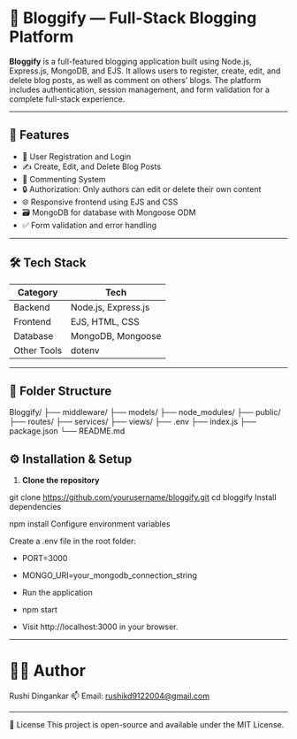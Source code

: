 # 📝 Bloggify — Full-Stack Blogging Platform

**Bloggify** is a full-featured blogging application built using Node.js, Express.js, MongoDB, and EJS. It allows users to register, create, edit, and delete blog posts, as well as comment on others’ blogs. The platform includes authentication, session management, and form validation for a complete full-stack experience.

---

## 🚀 Features

- 👤 User Registration and Login
- ✍️ Create, Edit, and Delete Blog Posts
- 💬 Commenting System
- 🔒 Authorization: Only authors can edit or delete their own content
- 🌐 Responsive frontend using EJS and CSS
- 🗃️ MongoDB for database with Mongoose ODM
- ✅ Form validation and error handling

---

## 🛠️ Tech Stack

| Category       | Tech                                      |
|----------------|-------------------------------------------|
| Backend        | Node.js, Express.js                       |
| Frontend       | EJS, HTML, CSS                            |
| Database       | MongoDB, Mongoose                         |
| Other Tools    | dotenv        |

---

## 📁 Folder Structure

Bloggify/
├── middleware/
├── models/
├── node_modules/
├── public/
├── routes/
├── services/
├── views/
├── .env
├── index.js
├── package.json
└── README.md


## ⚙️ Installation & Setup

1. **Clone the repository**


git clone https://github.com/yourusername/bloggify.git
cd bloggify
Install dependencies

npm install
Configure environment variables

Create a .env file in the root folder:

- PORT=3000
- MONGO_URI=your_mongodb_connection_string
- Run the application

- npm start
- Visit http://localhost:3000 in your browser.

---

# 🧑‍💻 Author
Rushi Dingankar
📫 Email: rushikd9122004@gmail.com

---

📄 License
This project is open-source and available under the MIT License.

